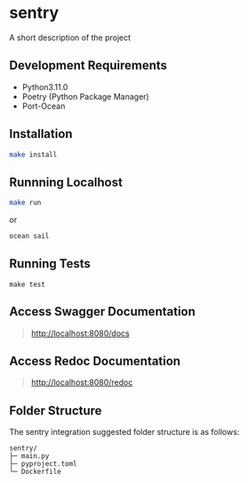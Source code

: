 # sentry

A short description of the project

## Development Requirements

- Python3.11.0
- Poetry (Python Package Manager)
- Port-Ocean

## Installation

```sh
make install
```

## Runnning Localhost
```sh
make run
```
or
```sh
ocean sail
```

## Running Tests

`make test`

## Access Swagger Documentation

> <http://localhost:8080/docs>

## Access Redoc Documentation

> <http://localhost:8080/redoc>


## Folder Structure
The sentry integration suggested folder structure is as follows:

```
sentry/
├─ main.py
├─ pyproject.toml
└─ Dockerfile
```